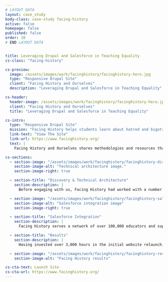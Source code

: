```yaml
---
# LAYOUT DATA
layout: case_study
body-class: case-study facing-history
active: false
homepage: false
published: false
order: 10
# END LAYOUT DATA


title: Leveraging Drupal and Salesforce in Teaching Equality
cs-class: "facing-history"

cs-preview:
  image: /assets/images/work/facinghistory/facinghistory-hero.jpg
  type: "Responsive Drupal Site"
  client: "Facing History and Ourselves"
  description: "Leveraging Drupal and Salesforce in Teaching Equality"

cs-header:
  header-image: /assets/images/work/facinghistory/facinghistory-hero.jpg
  client: "Facing History and Ourselves"
  title: "Leveraging Drupal and Salesforce in Teaching Equality"

cs-intro:
  type: "Responsive Drupal Site"
  mission: "Facing History helps students learn about hatred and bigotry so they can stop them from happening in the future."
  link-text: "View The Site"
  link-url: https://www.facinghistory.org/
  text: |
    Facing History and Ourselves shares methodologies and resources that help educators teach equality and tolerance to middle school students. Their online teaching library and event registration tools are critical to growing their global reach. We assisted them in a major Drupal redesign, as well as the implementation of the most sophisticated Salesforce integration we have seen.

cs-sections:
  - section-image: "/assets/images/work/facinghistory/facinghistory-discovery.jpg"
    section-image-alt: "Technical architecture image."
    section-image-right: true

  - section-title: "Discovery & Technical Architecture"
    section-description: |
      Before engaging with us, Facing History had worked with a number of creative partners and technology providers. Our engineering recommendations began with a thorough review and prioritization of features across many hundreds of pages of documentation. We consolidated this information to map out the development of a responsively-designed publishing platform that leverages a "modular" (or reusable) content model.

  - section-image: "/assets/images/work/facinghistory/facinghistory-salesforce.jpg"
    section-image-alt: "Salesforce integration image"
    section-image-right: true

  - section-title: "Salesforce Integration"
    section-description: |
      Facing History serves a network of over 100,000 educators and supporters who actively engage through their website. We developed a robust integration that syncs over 280,000 constituent records between Drupal and Salesforce in real time. The solution supports paid event registration, online donations, and a user account access control.

  - section-title: "Results"
    section-description: |
      Having invested over 3,000 hours in the initial website relaunch, we have provided Facing History with a "best of class" solution that will scale with the organization over time.

  - section-image: "/assets/images/work/facinghistory/facinghistory-results.jpg"
    section-image-alt: "Facing History results"

cs-cta-text: Launch Site
cs-cta-url: https://www.facinghistory.org/
---
```

